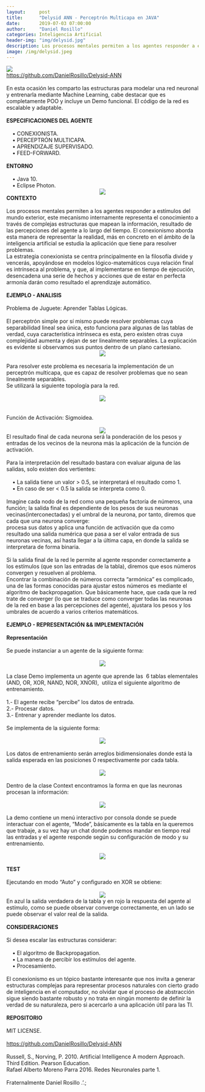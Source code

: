 ```yaml
---
layout:     post
title:      "Delysid ANN - Perceptrón Multicapa en JAVA"
date:       2019-07-03 07:00:00
author:     "Daniel Rosillo"
categories: Inteligencia Artificial 
header-img: "img/delysid.jpg"
description: Los procesos mentales permiten a los agentes responder a estímulos del mundo exterior, este mecanismo internamente representa el conocimiento a través de complejas estructuras que mapean la información, resultado de las percepciones del agente a lo largo del tiempo. El conexionismo aborda esta manera de representar la realidad, más en concreto en el ámbito de la inteligencia artificial se estudia la aplicación que tiene para resolver problemas.
image: /img/delysid.jpeg
---
```

<div style="text-align: justify;">
<a href="https://4.bp.blogspot.com/-JzFvWQhtIMc/W8sA9LyPSZI/AAAAAAAAAj8/Lcf1Q6WG2bE0MDJ7MRiZ4dc0al19CZCnwCLcBGAs/s1600/DELYSIDANN01.jpg" ><img  src="https://4.bp.blogspot.com/-JzFvWQhtIMc/W8sA9LyPSZI/AAAAAAAAAj8/Lcf1Q6WG2bE0MDJ7MRiZ4dc0al19CZCnwCLcBGAs/s640/DELYSIDANN01.jpg" class="img-responsive" /></a></div>
<a href="https://github.com/DanielRosillo/Delysid-ANN" target="_blank">https://github.com/DanielRosillo/Delysid-ANN</a><br />
<br />
En esta ocasión les comparto las estructuras para modelar una red neuronal y entrenarla mediante Machine Learning, cabe destacar que es completamente POO y incluye un Demo funcional. El código de la red es escalable y adaptable.<br />
<br />
<b>ESPECIFICACIONES DEL AGENTE</b><br />
<br />
&nbsp;&nbsp;&nbsp; &#8226; CONEXIONISTA.<br />
&nbsp;&nbsp;&nbsp; &#8226; PERCEPTRÓN MULTICAPA.<br />
&nbsp;&nbsp;&nbsp; &#8226; APRENDIZAJE SUPERVISADO.<br />
&nbsp;&nbsp;&nbsp; &#8226; FEED-FORWARD.<br />
<br />
<b>ENTORNO</b><br />
<br />
&nbsp;&nbsp;&nbsp; &#8226; Java 10.<br />
&nbsp;&nbsp;&nbsp; &#8226; Eclipse Photon.<br />
<div class="separator" style="clear: both; text-align: center;">
<a href="https://2.bp.blogspot.com/-_cCRPk4QL1k/W8sCpKnairI/AAAAAAAAAkI/S1l_if5p4RACmKqfYi7xqevCeMhuHWV9QCLcBGAs/s1600/DELYSIDANN02.jpg" ><img  src="https://2.bp.blogspot.com/-_cCRPk4QL1k/W8sCpKnairI/AAAAAAAAAkI/S1l_if5p4RACmKqfYi7xqevCeMhuHWV9QCLcBGAs/s200/DELYSIDANN02.jpg" class="img-responsive"/></a></div>
<b>CONTEXTO</b><br />
<br />
Los procesos mentales permiten a los agentes responder a estímulos del mundo exterior, este mecanismo internamente representa el conocimiento a través de complejas estructuras que mapean la información, resultado de las percepciones del agente a lo largo del tiempo. El conexionismo aborda esta manera de representar la realidad, más en concreto en el ámbito de la inteligencia artificial se estudia la aplicación que tiene para resolver problemas.<br />
La estrategia conexionista se centra principalmente en la filosofía divide y vencerás, apoyándose en modelos lógico-matemáticos cuya relación final es intrínseca al problema, y que, al implementarse en tiempo de ejecución, desencadena una serie de hechos y acciones que de estar en perfecta armonía darán como resultado el aprendizaje automático.<br />
<a name='more'></a><br />
<b>EJEMPLO - ANALISIS</b><br />

<br>
Problema de Juguete: Aprender Tablas Lógicas. 
<br />

<br />
El perceptrón simple por sí mismo puede resolver problemas cuya separabilidad lineal sea única, esto funciona para algunas de las tablas de verdad, cuya característica intrínseca es esta, pero existen otras cuya complejidad aumenta y dejan de ser linealmente separables. La explicación es evidente si observamos sus puntos dentro de un plano cartesiano.<br />

<div class="separator" style="clear: both; text-align: center;">
<a href="https://3.bp.blogspot.com/-ydHs7bn4JCY/W8sC3kosl7I/AAAAAAAAAkM/72dlEyi4_0sWqlUK8ei42gOiAAxR4dkaQCLcBGAs/s1600/DELYSIDANN03.jpg" ><img src="https://3.bp.blogspot.com/-ydHs7bn4JCY/W8sC3kosl7I/AAAAAAAAAkM/72dlEyi4_0sWqlUK8ei42gOiAAxR4dkaQCLcBGAs/s320/DELYSIDANN03.jpg" class="img-responsive" /></a></div>
<br />
Para resolver este problema es necesaria la implementación de un perceptrón multicapa, que es capaz de resolver problemas que no sean linealmente separables. <br />
Se utilizará la siguiente topología para la red.<br />
<br />
<div class="separator" style="clear: both; text-align: center;">
<a href="https://3.bp.blogspot.com/-uQzTeGe_ljs/W8sDU7NXA9I/AAAAAAAAAkY/lvL5YQ5C5ZckGDmDtBrUwynqKeUbuI4YQCLcBGAs/s1600/DELYSIDANN04.jpg" ><img src="https://3.bp.blogspot.com/-uQzTeGe_ljs/W8sDU7NXA9I/AAAAAAAAAkY/lvL5YQ5C5ZckGDmDtBrUwynqKeUbuI4YQCLcBGAs/s640/DELYSIDANN04.jpg" class="img-responsive"/></a></div>
<br />
<br />
Función de Activación: Sigmoidea.<br />
<br />
<div class="separator" style="clear: both; text-align: center;">
<a href="https://1.bp.blogspot.com/-UxEF2rZNQvc/W8sDcFx_n5I/AAAAAAAAAkc/MR6sQlL86p0nu0ONWsRDov1MpeEeuNilwCLcBGAs/s1600/DELYSIDANN05.jpg" ><img src="https://1.bp.blogspot.com/-UxEF2rZNQvc/W8sDcFx_n5I/AAAAAAAAAkc/MR6sQlL86p0nu0ONWsRDov1MpeEeuNilwCLcBGAs/s1600/DELYSIDANN05.jpg" class="img-responsive" /></a></div>
El resultado final de cada neurona será la ponderación de los pesos y entradas de los vecinos de la neurona más la aplicación de la función de activación.<br />
<br />
Para la interpretación del resultado bastara con evaluar alguna de las salidas, solo existen dos vertientes:<br />
<br />
&nbsp;&nbsp;&nbsp; &#8226; La salida tiene un valor &gt; 0.5, se interpretará el resultado como 1.<br />
&nbsp;&nbsp;&nbsp; &#8226; En caso de ser &lt; 0.5 la salida se interpreta como 0.<br />
<br />
Imagine cada nodo de la red como una pequeña factoría de números, una función; la salida final es dependiente de los pesos de sus neuronas vecinas(interconectadas) y el umbral de la neurona, por tanto, diremos que cada que una neurona converge: <br />procesa sus datos y aplica una función de activación que da como resultado una salida numérica que pasa a ser el valor entrada de sus neuronas vecinas, así hasta llegar a la última capa, en donde la salida se interpretara de forma binaria.<br /><br />Si la salida final de la red le permite al agente responder correctamente a los estímulos (que son las entradas de la tabla), diremos que esos números convergen y resuelven al problema.<br />Encontrar la combinación de números correcta &#8220;armónica&#8221; es complicado, una de las formas conocidas para ajustar estos números es mediante el algoritmo de backpropagation. Que básicamente hace, que cada que la red trate de converger (lo que se traduce como converger todas las neuronas de la red en base a las percepciones del agente), ajustara los pesos y los umbrales de acuerdo a varios criterios matemáticos.<br /><br /><b>EJEMPLO - REPRESENTACIÓN &amp;&amp; IMPLEMENTACIÓN</b><br /><br /><b>Representación</b><br /><br />Se puede instanciar a un agente de la siguiente forma:<br />
<br />
<div class="separator" style="clear: both; text-align: center;">
<a href="https://2.bp.blogspot.com/-aqR0Qfh5vTQ/W8sEoSy49UI/AAAAAAAAAks/BtCm8rBiRT0z8InTshcvccJu-n9WL-15wCLcBGAs/s1600/DELYSIDANN06.jpg"><img  src="https://2.bp.blogspot.com/-aqR0Qfh5vTQ/W8sEoSy49UI/AAAAAAAAAks/BtCm8rBiRT0z8InTshcvccJu-n9WL-15wCLcBGAs/s1600/DELYSIDANN06.jpg" class="img-responsive" /></a></div>
<br />
La clase Demo implementa un agente que aprende las&nbsp; 6 tablas elementales (AND, OR, XOR, NAND, NOR, XNOR),&nbsp; utiliza el siguiente algoritmo de entrenamiento.<br />
<br />
1.- El agente recibe &#8220;percibe&#8221; los datos de entrada.<br />
2.- Procesar datos.<br />
3.- Entrenar y aprender mediante los datos.<br />
<br />
Se implementa de la siguiente forma:<br />
<br />
<div class="separator" style="clear: both; text-align: center;">
<a href="https://4.bp.blogspot.com/-chX0Hbt1fSs/W8sE0aNduBI/AAAAAAAAAkw/KolPLwpfGJomcIYQjoowxUxGg4QuyRzEACLcBGAs/s1600/DELYSIDANN07.jpg"><img src="https://4.bp.blogspot.com/-chX0Hbt1fSs/W8sE0aNduBI/AAAAAAAAAkw/KolPLwpfGJomcIYQjoowxUxGg4QuyRzEACLcBGAs/s1600/DELYSIDANN07.jpg" class="img-responsive"/></a></div>
<br />
Los datos de entrenamiento serán arreglos bidimensionales donde está la salida esperada en las posiciones 0 respectivamente por cada tabla.<br />
<br />
<div class="separator" style="clear: both; text-align: center;">
<a href="https://2.bp.blogspot.com/-8PcHmXkmXmI/W8sE82ZjdgI/AAAAAAAAAk4/H-iF1ozkjBApb9lxmyFg8b1cKSQoB9FNACLcBGAs/s1600/DELYSIDANN08.jpg" ><img  src="https://2.bp.blogspot.com/-8PcHmXkmXmI/W8sE82ZjdgI/AAAAAAAAAk4/H-iF1ozkjBApb9lxmyFg8b1cKSQoB9FNACLcBGAs/s640/DELYSIDANN08.jpg" class="img-responsive" /></a></div>
<br />
Dentro de la clase Context encontramos la forma en que las neuronas procesan la información:<br />
<br />
<div class="separator" style="clear: both; text-align: center;">
<a href="https://1.bp.blogspot.com/-8dEM5p4vsGo/W8sFp_RGmgI/AAAAAAAAAlE/z6HFjJSvaXgkzQtzTL6DSVhXFeMxWlAAQCLcBGAs/s1600/DELYSIDANN09.jpg" ><img src="https://1.bp.blogspot.com/-8dEM5p4vsGo/W8sFp_RGmgI/AAAAAAAAAlE/z6HFjJSvaXgkzQtzTL6DSVhXFeMxWlAAQCLcBGAs/s640/DELYSIDANN09.jpg" class="img-responsive"/></a></div>
<br />
La demo contiene un menú interactivo por consola donde se puede interactuar con el agente, &#8220;Mode&#8221;, básicamente es la tabla en la queremos que trabaje, a su vez hay un chat donde podemos mandar en tiempo real las entradas y el agente responde según su configuración de modo y su entrenamiento.<br />
<br />
<div class="separator" style="clear: both; text-align: center;">
<a href="https://4.bp.blogspot.com/-yme70amRKxQ/W8sNRTcnucI/AAAAAAAAAlQ/BD3r7-xFQnUSfknQXtFKq9qEdLHEpqr2gCLcBGAs/s1600/DELYSIDANN10.jpg" ><img src="https://4.bp.blogspot.com/-yme70amRKxQ/W8sNRTcnucI/AAAAAAAAAlQ/BD3r7-xFQnUSfknQXtFKq9qEdLHEpqr2gCLcBGAs/s1600/DELYSIDANN10.jpg" class="img-responsive"/></a></div>
<br />
<b>TEST</b><br />
<br />
Ejecutando en modo &#8220;Auto&#8221; y configurado en XOR se obtiene:<br />
<br />
<div class="separator" style="clear: both; text-align: center;">
<a href="https://1.bp.blogspot.com/-HsZTwmShmO8/W8sNaQgJNDI/AAAAAAAAAlU/yFPgS4N3lScfcHoK87L78IF2JK0ggPEEQCLcBGAs/s1600/DELYSIDANN11.jpg" ><img  src="https://1.bp.blogspot.com/-HsZTwmShmO8/W8sNaQgJNDI/AAAAAAAAAlU/yFPgS4N3lScfcHoK87L78IF2JK0ggPEEQCLcBGAs/s1600/DELYSIDANN11.jpg" class="img-responsive"/></a></div>
En azul la salida verdadera de la tabla y en rojo la respuesta del agente al estímulo, como se puede observar converge correctamente, en un lado se puede observar el valor real de la salida.<br />
<br />
<b>CONSIDERACIONES</b><br />
<br />
Si desea escalar las estructuras considerar:<br />
<br />
&nbsp;&nbsp;&nbsp; &#8226; El algoritmo de Backpropagation.<br />
&nbsp;&nbsp;&nbsp; &#8226; La manera de percibir los estímulos del agente.<br />
&nbsp;&nbsp;&nbsp; &#8226; Procesamiento.<br />
<br />
El conexionismo es un tópico bastante interesante que nos invita a generar estructuras complejas para representar procesos naturales con cierto grado de inteligencia en el computador, no olvidar que el proceso de abstracción sigue siendo bastante robusto y no trata en ningún momento de definir la verdad de su naturaleza, pero si acercarlo a una aplicación útil para las TI.<br />
<br />
<b>REPOSITORIO</b><br />
<br />
MIT LICENSE.<br />
<br />
<a href="https://github.com/DanielRosillo/Delysid-ANN" target="_blank">https://github.com/DanielRosillo/Delysid-ANN</a><br />
<br />
Russell, S., Norving, P. 2010. Artificial Intelligence A modern Approach. Third Edition. Pearson Education.<br />
Rafael Alberto Moreno Parra 2016. Redes Neuronales parte 1.<br />
<br />
Fraternalmente Daniel Rosillo .&#8217;.;
<div style='clear: both;'></div>
